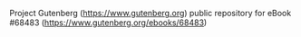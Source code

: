 Project Gutenberg (https://www.gutenberg.org) public repository for
eBook #68483 (https://www.gutenberg.org/ebooks/68483)
